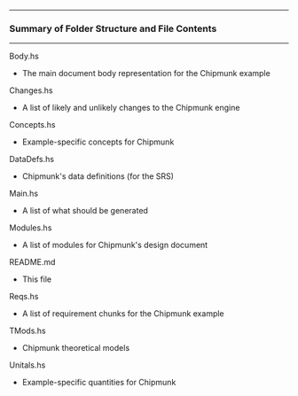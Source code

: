 --------------------------------------------------
### Summary of Folder Structure and File Contents
--------------------------------------------------

Body.hs
  - The main document body representation for the Chipmunk example
  
Changes.hs
  - A list of likely and unlikely changes to the Chipmunk engine
  
Concepts.hs
  - Example-specific concepts for Chipmunk
  
DataDefs.hs
  - Chipmunk's data definitions (for the SRS)
  
Main.hs 
  - A list of what should be generated
  
Modules.hs
  - A list of modules for Chipmunk's design document
  
README.md
  - This file
  
Reqs.hs
  - A list of requirement chunks for the Chipmunk example
  
TMods.hs
  - Chipmunk theoretical models
  
Unitals.hs
  - Example-specific quantities for Chipmunk
  
